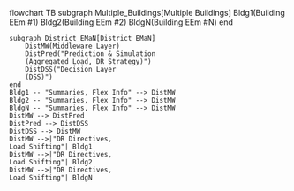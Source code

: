 flowchart TB
    subgraph Multiple_Buildings[Multiple Buildings]
        Bldg1(Building EEm #1)
        Bldg2(Building EEm #2)
        BldgN(Building EEm #N)
    end
    
    subgraph District_EMaN[District EMaN]
        DistMW(Middleware Layer)
        DistPred("Prediction & Simulation
        (Aggregated Load, DR Strategy)")
        DistDSS("Decision Layer
        (DSS)")
    end
    Bldg1 -- "Summaries, Flex Info" --> DistMW
    Bldg2 -- "Summaries, Flex Info" --> DistMW
    BldgN -- "Summaries, Flex Info" --> DistMW
    DistMW --> DistPred
    DistPred --> DistDSS
    DistDSS --> DistMW
    DistMW -->|"DR Directives,
    Load Shifting"| Bldg1
    DistMW -->|"DR Directives,
    Load Shifting"| Bldg2
    DistMW -->|"DR Directives,
    Load Shifting"| BldgN
